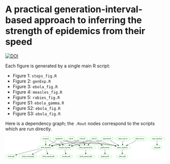 # A practical generation-interval-based approach to inferring the strength of epidemics from their speed

[![DOI](https://zenodo.org/badge/164391431.svg)](https://zenodo.org/badge/latestdoi/164391431)

Each figure is generated by a single main R script:

- Figure 1: `steps_fig.R`
- Figure 2: `genExp.R`
- Figure 3: `ebola_fig.R`
- Figure 4: `measles_fig.R`
- Figure 5: `rabies_fig.R`
- Figure S1: `ebola_gamma.R`
- Figure S2: `ebola_fig.R`
- Figure S3: `ebola_fig.R`

Here is a dependency graph; the `.Rout` nodes correspond to the scripts which are run directly.

![Dependency graph for MS figures](git_push/figs.mg.png "Dependency graph")
